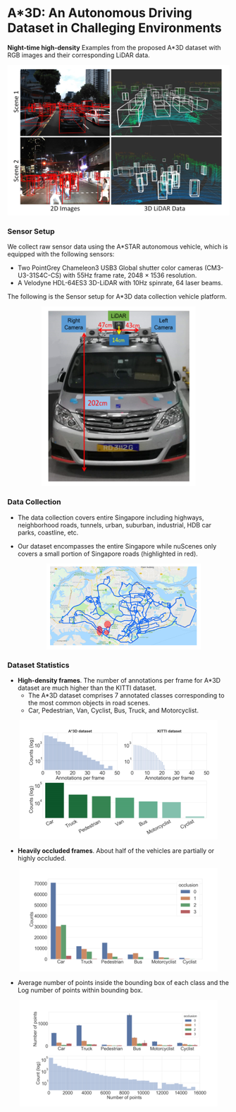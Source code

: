 # A*3D: An Autonomous Driving Dataset in Challeging Environments

**Night-time high-density** Examples from the proposed A*3D dataset with RGB images and their corresponding LiDAR data. 

<div align=center><img width = '600' src ="images/Example.png"/></div>

### Sensor Setup
We collect raw sensor data using the A*STAR autonomous vehicle, which is equipped with the following sensors:
  - Two PointGrey Chameleon3 USB3 Global shutter color cameras (CM3-U3-31S4C-CS) with 55Hz frame rate, 2048 × 1536 resolution.
  - A Velodyne HDL-64ES3 3D-LiDAR with 10Hz spinrate, 64 laser beams.
  
The following is the Sensor setup for A*3D data collection vehicle platform. 
  <div align=center><img width = '350' src ="images/Vehicle.png"/></div>
  
### Data Collection
- The data collection covers entire Singapore including highways, neighborhood roads, tunnels, urban, suburban, industrial, HDB car parks, coastline, etc. 
- Our dataset encompasses the entire Singapore while nuScenes only covers a small portion of Singapore roads (highlighted in red).

  <div align=center><img width = '350' src ="images/DrivingRoutes.png"/></div>

### Dataset Statistics
- **High-density frames**. The number of annotations per frame for A*3D dataset are much higher than the KITTI dataset.
    - The A*3D dataset comprises 7 annotated classes corresponding to the most common objects in road scenes.
     - Car, Pedestrian, Van, Cyclist, Bus, Truck, and Motorcyclist.

<div align=center><img width = '450' src ="images/statistics1.png"/></div>

- **Heavily occluded frames**. About half of the vehicles are partially or highly occluded.

<div align=center><img width = '450' src ="images/statistics2.png"/></div>

   - Average number of points inside the bounding box of each class and the Log number of points within bounding box.
  
  <div align=center><img width = '450' src ="images/statistics3.png"/></div>



